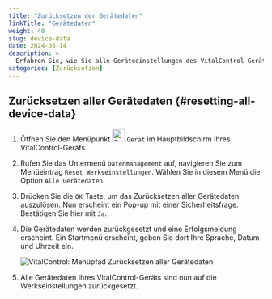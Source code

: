```yaml
---
title: "Zurücksetzen der Gerätedaten"
linkTitle: "Gerätedaten"
weight: 40
slug: device-data
date: 2024-05-14
description: >
  Erfahren Sie, wie Sie alle Geräteeinstellungen des VitalControl-Geräts zurücksetzen können.
categories: [Zurücksetzen]
---
```

## Zurücksetzen aller Gerätedaten {#resetting-all-device-data}

1. Öffnen Sie den Menüpunkt <img src="/icons/device.svg" width="25" align="bottom" alt="Gerät" /> `Gerät` im Hauptbildschirm Ihres VitalControl-Geräts.

1. Rufen Sie das Untermenü `Datenmanagement` auf, navigieren Sie zum Menüeintrag `Reset Werkseinstellungen`. Wählen Sie in diesem Menü die Option `Alle Gerätedaten`.

1. Drücken Sie die `OK`-Taste, um das Zurücksetzen aller Gerätedaten auszulösen. Nun erscheint ein Pop-up mit einer Sicherheitsfrage. Bestätigen Sie hier mit `Ja`.

1. Die Gerätedaten werden zurückgesetzt und eine Erfolgsmeldung erscheint. Ein Startmenü erscheint, geben Sie dort Ihre Sprache, Datum und Uhrzeit ein.

   ![VitalControl: Menüpfad Zurücksetzen aller Gerätedaten](../bilder/resetdevicedata.png "Zurücksetzen der Gerätedaten")

1. Alle Gerätedaten Ihres VitalControl-Geräts sind nun auf die Werkseinstellungen zurückgesetzt.
